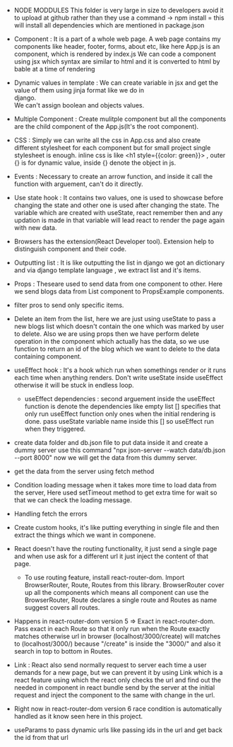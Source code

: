 - NODE MODDULES 
    This folder is very large in size to developers avoid it to upload at github rather than they use a command -> 
    npm install = this will install all dependencies which are mentioned in package.json

- Component : It is a part of a whole web page. A web page contains my components like header, footer, forms, about etc,
    like here App.js is an component, which is rendered by index.js
    We can code a component using jsx which syntax are similar to html and it is converted to html by bable at a time of rendering

- Dynamic values in template : We can create variable in jsx and get the value of them using jinja format like we do in   
    django.   
    We can't assign boolean and objects values.

- Multiple Component : Create mulitple component but all the components are the child component of the App.js(It's the root 
    component).

- CSS : Simply we can write all the css in App.css and also create different stylesheet for each component but for small
    project single stylesheet is enough.
    inline css is like <h1 style={{color: green}}></h1> , outer {} is for dynamic value, inside {} denote the object in js.

- Events : Necessary to create an arrow function, and inside it call the function with arguement, can't do it directly.

- Use state hook : It contains two values, one is used to showcase before changing the state and other one is used after 
    changing the state. The variable which are created with useState, react remember then and any updation is made in that 
    variable will lead react to render the page again with new data.

- Browsers has the extension(React Developer tool). Extension help to distinguish component and their code.

- Outputting list : It is like outputting the list in django we got an dictionary and via django template language , we 
    extract list and it's items.

- Props : Theseare used to send data from one component to other. Here we send blogs data from List component to 
    PropsExample components.

- filter pros to send only specific items.

- Delete an item from the list, here we are just using useState to pass a new blogs list which doesn't contain the one
    which was marked by user to delete. Also we are using props then we have perform delete operation in the component
    which actually has the data, so we use function to return an id of the blog which we want to delete to the data
    containing component.

- useEffect hook : It's a hook which run when somethings render or it runs each time when anything renders. Don't write
    useState inside useEffect otherwise it will be stuck in endless loop.
    - useEffect dependencies : second arguement inside the useEffect function is denote the dependencies like empty list []
        specifies that only run useEffect function only ones when the initial rendering is done.
        pass useState variable name inside this [] so useEffect run when they triggered.

- create data folder and db.json file to put data inside it and create a dummy server use this command "npx json-server
    --watch data/db.json --port 8000" now we will get the data from this dummy server.

- get the data from the server using fetch method
- Condition loading message when it takes more time to load data from the server, Here used setTimeout method to get extra time
    for wait so that we can check the loading message.

- Handling fetch the errors 

- Create custom hooks, it's like putting everything in single file and then extract the things which we want in componene.

- React doesn't have the routing functionality, it just send a single page and when use ask for a different url it just
    inject the content of that page.
    - To use routing feature, install react-router-dom. Import BrowserRouter, Route, Routes from this library. BrowserRouter
        cover up all the components which means all component can use the BrowserRouter, Route declares a single route and 
        Routes as name suggest covers all routes.

- Happens in react-router-dom version 5 => Exact in react-router-dom. Pass exact in each Route so that it only run when the 
    Route exactly matches otherwise url in 
    browser (localhost/3000/create) will matches to (localhost/3000/) because "/create" is inside the "3000/" and also it 
    search in top to bottom in Routes.

- Link : React also send normally request to server each time a user demands for a new page, but we can prevent it by using 
    Link which is a react feature using which the react only checks the url and find out the needed in component in react bundle send by the server at the initial request and inject the component to the same with change in the url.

- Right now in react-router-dom version 6 race condition is automatically handled as it know seen here in this project.

- useParams to pass dynamic urls like passing ids in the url and get back the id from that url